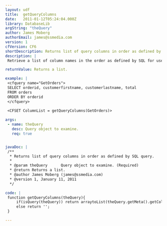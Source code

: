 ```yaml
---
layout: udf
title:  getQueryColumns
date:   2011-01-12T05:24:04.000Z
library: DatabaseLib
argString: "theQuery"
author: James Moberg
authorEmail: james@ssmedia.com
version: 1
cfVersion: CF6
shortDescription: Returns list of query columns in order as defined by SQL query.
description: |
 Retrieve a list of column names in the order as defined by SQL for use with CFSpreadsheet (generating a header row) and other loop functions.

returnValue: Returns a list.

example: |
 <cfquery name="GetOrders">
 SELECT orderid, customerfirstname, customerlastname, total
 FROM orders
 ORDER BY orderid
 </cfquery>
 
 <CFSET ColumnList = getQueryColumns(GetOrders)>

args:
 - name: theQuery
   desc: Query object to examine.
   req: true


javaDoc: |
 /**
  * Returns list of query columns in order as defined by SQL query.
  * 
  * @param theQuery      Query object to examine. (Required)
  * @return Returns a list. 
  * @author James Moberg (james@ssmedia.com) 
  * @version 1, January 11, 2011 
  */

code: |
 function getQueryColumns(theQuery){
     if(isQuery(theQuery)) return arraytoList(theQuery.getMeta().getColumnLabels());
     else return '';
 }

---
```


